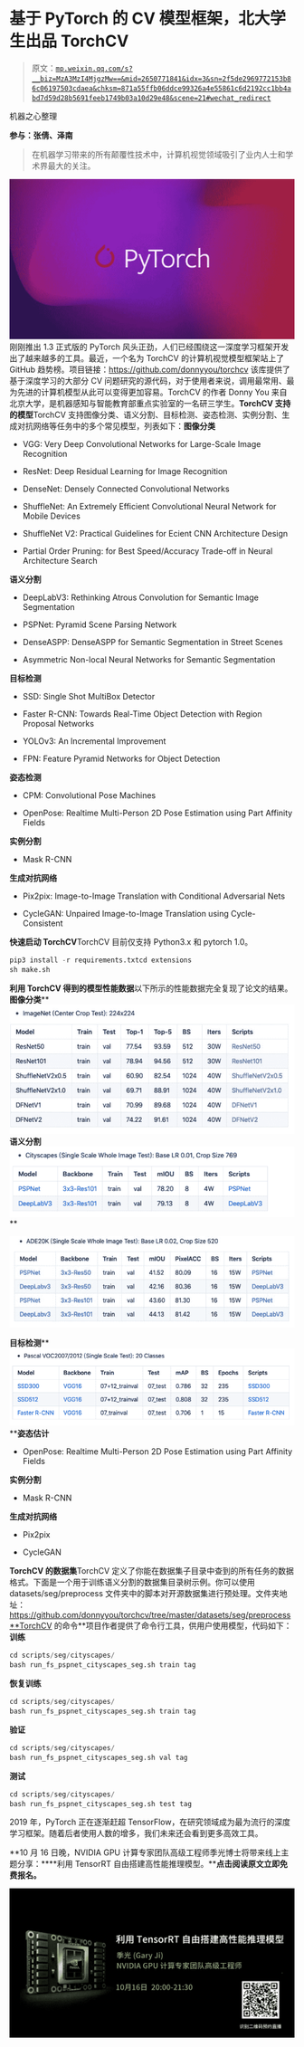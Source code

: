 # 基于 PyTorch 的 CV 模型框架，北大学生出品 TorchCV

> 原文：[`mp.weixin.qq.com/s?__biz=MzA3MzI4MjgzMw==&mid=2650771841&idx=3&sn=2f5de2969772153b86c06197503cdaea&chksm=871a55ffb06ddce99326a4e55861c6d2192cc1bb4abd7d59d28b5691feeb1749b03a10d29e48&scene=21#wechat_redirect`](http://mp.weixin.qq.com/s?__biz=MzA3MzI4MjgzMw==&mid=2650771841&idx=3&sn=2f5de2969772153b86c06197503cdaea&chksm=871a55ffb06ddce99326a4e55861c6d2192cc1bb4abd7d59d28b5691feeb1749b03a10d29e48&scene=21#wechat_redirect)

机器之心整理

**参与：张倩、泽南**

> 在机器学习带来的所有颠覆性技术中，计算机视觉领域吸引了业内人士和学术界最大的关注。

![](img/8b3aaf8707787c4161b893d0bf0887e4.jpg)刚刚推出 1.3 正式版的 PyTorch 风头正劲，人们已经围绕这一深度学习框架开发出了越来越多的工具。最近，一个名为 TorchCV 的计算机视觉模型框架站上了 GitHub 趋势榜。项目链接：https://github.com/donnyyou/torchcv 该库提供了基于深度学习的大部分 CV 问题研究的源代码，对于使用者来说，调用最常用、最为先进的计算机模型从此可以变得更加容易。TorchCV 的作者 Donny You 来自北京大学，是机器感知与智能教育部重点实验室的一名研三学生。**TorchCV 支持的模型**TorchCV 支持图像分类、语义分割、目标检测、姿态检测、实例分割、生成对抗网络等任务中的多个常见模型，列表如下：**图像分类**

*   VGG: Very Deep Convolutional Networks for Large-Scale Image Recognition

*   ResNet: Deep Residual Learning for Image Recognition

*   DenseNet: Densely Connected Convolutional Networks

*   ShuffleNet: An Extremely Efficient Convolutional Neural Network for Mobile Devices

*   ShuffleNet V2: Practical Guidelines for Ecient CNN Architecture Design

*   Partial Order Pruning: for Best Speed/Accuracy Trade-off in Neural Architecture Search

**语义分割**

*   DeepLabV3: Rethinking Atrous Convolution for Semantic Image Segmentation

*   PSPNet: Pyramid Scene Parsing Network

*   DenseASPP: DenseASPP for Semantic Segmentation in Street Scenes

*   Asymmetric Non-local Neural Networks for Semantic Segmentation

**目标检测**

*   SSD: Single Shot MultiBox Detector

*   Faster R-CNN: Towards Real-Time Object Detection with Region Proposal Networks

*   YOLOv3: An Incremental Improvement

*   FPN: Feature Pyramid Networks for Object Detection

**姿态检测**

*   CPM: Convolutional Pose Machines

*   OpenPose: Realtime Multi-Person 2D Pose Estimation using Part Affinity Fields

**实例分割**

*   Mask R-CNN

**生成对抗网络**

*   Pix2pix: Image-to-Image Translation with Conditional Adversarial Nets

*   CycleGAN: Unpaired Image-to-Image Translation using Cycle-Consistent 

**快速启动 TorchCV**TorchCV 目前仅支持 Python3.x 和 pytorch 1.0。

```py
pip3 install -r requirements.txtcd extensions
sh make.sh
```

**利用 TorchCV 得到的模型性能数据**以下所示的性能数据完全复现了论文的结果。**图像分类****![](img/d842579e654c9bff5620b41fb34b4373.jpg)****语义分割****![](img/aa9042b239e32ebe057de41c1a549781.jpg)**

![](img/6f7b6b245a0a5d2cc2247b916e6c089e.jpg)

**目标检测****![](img/9f889f2eecffe7bb64be44953d96eaec.jpg)****姿态估计**

*   OpenPose: Realtime Multi-Person 2D Pose Estimation using Part Affinity Fields

**实例分割**

*   Mask R-CNN

**生成对抗网络**

*   Pix2pix

*   CycleGAN

**TorchCV 的数据集**TorchCV 定义了你能在数据集子目录中查到的所有任务的数据格式。下面是一个用于训练语义分割的数据集目录树示例。你可以使用 datasets/seg/preprocess 文件夹中的脚本对开源数据集进行预处理。文件夹地址：https://github.com/donnyyou/torchcv/tree/master/datasets/seg/preprocess**TorchCV 的命令**项目作者提供了命令行工具，供用户使用模型，代码如下：**训练**

```py
cd scripts/seg/cityscapes/
bash run_fs_pspnet_cityscapes_seg.sh train tag
```

**恢复训练**

```py
cd scripts/seg/cityscapes/
bash run_fs_pspnet_cityscapes_seg.sh train tag
```

**验证**

```py
cd scripts/seg/cityscapes/
bash run_fs_pspnet_cityscapes_seg.sh val tag
```

**测试**

```py
cd scripts/seg/cityscapes/
bash run_fs_pspnet_cityscapes_seg.sh test tag
```

2019 年，PyTorch 正在逐渐赶超 TensorFlow，在研究领域成为最为流行的深度学习框架。随着后者使用人数的增多，我们未来还会看到更多高效工具。

**10 月 16 日晚，NVIDIA GPU 计算专家团队高级工程师季光博士将带来线上主题分享：****利用 TensorRT 自由搭建高性能推理模型。****点击阅读原文立即免费报名。**

![](img/f6d471587f5a3c19ac9f13b52abdf402.jpg)